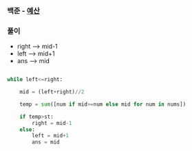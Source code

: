 ### 백준 - [예산](https://www.acmicpc.net/problem/2512)

### 풀이

* right --> mid-1
* left --> mid+1
* ans --> mid

```Python

while left<=right:

    mid = (left+right)//2

    temp = sum([num if mid>=num else mid for num in nums])

    if temp>st:
        right = mid-1
    else:
        left = mid+1
        ans = mid
        
```

